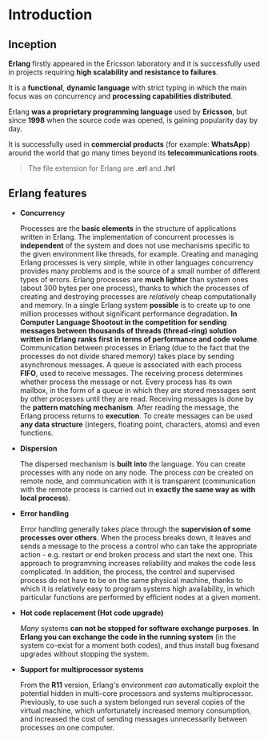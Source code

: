 # Introduction

## Inception

**Erlang** firstly appeared in the Ericsson laboratory and it is successfully used in projects requiring **high scalability and resistance to failures**.

It is a **functional**, **dynamic language** with strict typing in which the main focus was on concurrency and **processing capabilities distributed**.

Erlang **was a proprietary programming language** used by **Ericsson**, but since **1998** when the source code was opened, is gaining popularity day by day.

It is successfully used in **commercial products** (for example: **WhatsApp**) around the world that go many times beyond its **telecommunications roots**.

> The file extension for Erlang are **.erl** and **.hrl**

## Erlang features

* **Concurrency**

    Processes are the **basic elements** in the structure of applications written in Erlang.
    The implementation of concurrent processes is **independent** of the system and does not use mechanisms specific to the given environment like threads, for example.
    Creating and managing Erlang processes is very simple, while in other languages ​​concurrency provides many problems and is the source of a small number of different types of errors.
    Erlang processes are **much lighter** than system ones (about 300 bytes per one process), thanks to which the processes of creating and destroying processes are *relatively* cheap computationally and memory.
    In a single Erlang system **possible** is to create up to one million processes without significant performance degradation.
    **In Computer Language Shootout in the competition for sending messages between thousands of threads (thread-ring) solution written in Erlang ranks first in terms of performance and code volume**.
    Communication between processes in Erlang (due to the fact that the processes do not divide shared memory) takes place by sending asynchronous messages.
    A queue is associated with each process **FIFO**, used to receive messages.
    The receiving process determines whether process the message or not.
    Every process has its own mailbox, in the form of a queue in which they are stored messages sent by other processes until they are read.
    Receiving messages is done by the **pattern matching mechanism**.
    After reading the message, the Erlang process returns to **execution**.
    To create messages can be used **any data structure** (integers, floating point, characters, atoms) and even functions.

* **Dispersion**

    The dispersed mechanism is **built into** the language. You can create processes with any node on any node.
    The process *can* be created on remote node, and communication with it is transparent (communication with the remote process is carried out in **exactly the same way as with local process**).

* **Error handling**

    Error handling generally takes place through the **supervision of some processes over others**.
    When the process breaks down, it leaves and sends a message to the process a control who can take the appropriate action - e.g. restart or end broken process and start the next one.
    This approach to programming increases reliability and makes the code less complicated.
    In addition, the process, the control and supervised process do not have to be on the same physical machine, thanks to which it is relatively easy to program systems high availability, in which particular functions are performed by efficient nodes at a given moment.

* **Hot code replacement (Hot code upgrade)**

    *Many* systems **can not be stopped for software exchange purposes**.
**In Erlang you can exchange the code in the running system** (in the system co-exist for a moment both codes), and thus install bug fixesand upgrades without stopping the system.

* **Support for multiprocessor systems**

    From the **R11** version, Erlang's environment *can* automatically exploit the potential hidden in multi-core processors and systems multiprocessor.
    Previously, to use such a system belonged run several copies of the virtual machine, which unfortunately increased memory consumption, and increased the cost of sending messages unnecessarily between processes on one computer.